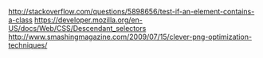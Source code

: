 http://stackoverflow.com/questions/5898656/test-if-an-element-contains-a-class
https://developer.mozilla.org/en-US/docs/Web/CSS/Descendant_selectors
http://www.smashingmagazine.com/2009/07/15/clever-png-optimization-techniques/
